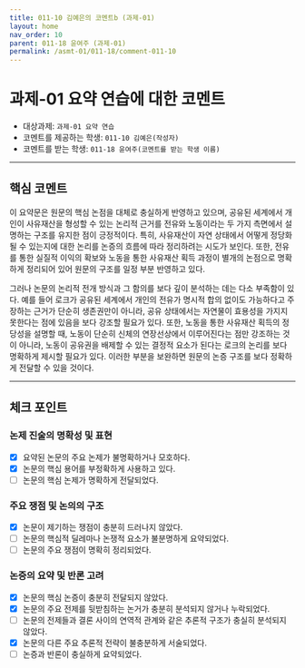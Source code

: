 ```yaml
---
title: 011-10 김예은의 코멘트b (과제-01) 
layout: home
nav_order: 10
parent: 011-18 윤여주 (과제-01)
permalink: /asmt-01/011-18/comment-011-10
---
```


# 과제-01 요약 연습에 대한 코멘트

- 대상과제: `과제-01 요약 연습`
- 코멘트를 제공하는 학생: `011-10 김예은(작성자)` 
- 코멘트를 받는 학생: `011-18 윤여주(코멘트를 받는 학생 이름)` 

---

## 핵심 코멘트

이 요약문은 원문의 핵심 논점을 대체로 충실하게 반영하고 있으며, 공유된 세계에서 개인이 사유재산을 형성할 수 있는 논리적 근거를 전유와 노동이라는 두 가지 측면에서 설명하는 구조를 유지한 점이 긍정적이다. 특히, 사유재산이 자연 상태에서 어떻게 정당화될 수 있는지에 대한 논리를 논증의 흐름에 따라 정리하려는 시도가 보인다. 또한, 전유를 통한 실질적 이익의 확보와 노동을 통한 사유재산 획득 과정이 별개의 논점으로 명확하게 정리되어 있어 원문의 구조를 일정 부분 반영하고 있다.

그러나 논문의 논리적 전개 방식과 그 함의를 보다 깊이 분석하는 데는 다소 부족함이 있다. 예를 들어 로크가 공유된 세계에서 개인의 전유가 명시적 합의 없이도 가능하다고 주장하는 근거가 단순히 생존권만이 아니라, 공유 상태에서는 자연물이 효용성을 가지지 못한다는 점에 있음을 보다 강조할 필요가 있다. 또한, 노동을 통한 사유재산 획득의 정당성을 설명할 때, 노동이 단순히 신체의 연장선상에서 이루어진다는 점만 강조하는 것이 아니라, 노동이 공유권을 배제할 수 있는 결정적 요소가 된다는 로크의 논리를 보다 명확하게 제시할 필요가 있다. 이러한 부분을 보완하면 원문의 논증 구조를 보다 정확하게 전달할 수 있을 것이다.

---

## 체크 포인트

### 논제 진술의 명확성 및 표현  
- [x] 요약된 논문의 주요 논제가 불명확하거나 모호하다.  
- [x] 논문의 핵심 용어를 부정확하게 사용하고 있다.  
- [ ] 논문의 핵심 논제가 명확하게 전달되었다.  

### 주요 쟁점 및 논의의 구조  
- [x] 논문이 제기하는 쟁점이 충분히 드러나지 않았다.  
- [ ] 논문의 핵심적 딜레마나 논쟁적 요소가 불분명하게 요약되었다.  
- [ ] 논문의 주요 쟁점이 명확히 정리되었다.  

### 논증의 요약 및 반론 고려  
- [x] 논문의 핵심 논증이 충분히 전달되지 않았다.  
- [x] 논문의 주요 전제를 뒷받침하는 논거가 충분히 분석되지 않거나 누락되었다.  
- [ ] 논문의 전제들과 결론 사이의 연역적 관계와 같은 추론적 구조가 충실히 분석되지 않았다.  
- [x] 논문의 다른 주요 추론적 전략이 불충분하게 서술되었다.
- [ ] 논증과 반론이 충실하게 요약되었다. 